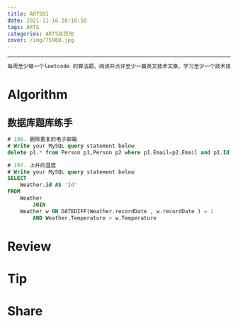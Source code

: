 ```yaml
---
title: ARTS01
date: 2021-11-16 20:16:58
tags: ARTS
categories: ARTS及其他
cover: /img/75960.jpg
---
```


---

```tex
每周至少做一个leetcode 的算法题、阅读并点评至少一篇英文技术文章、学习至少一个技术技巧、分享一篇有观点和思考的技术文章。（也就是 Algorithm、Review、Tip、Share 简称 ARTS）
```

# Algorithm

## 数据库题库练手

```sql
# 196. 删除重复的电子邮箱
# Write your MySQL query statement below
delete p1.* from Person p1,Person p2 where p1.Email=p2.Email and p1.Id > p2.Id;
```

```sql
# 197. 上升的温度
# Write your MySQL query statement below
SELECT
    Weather.id AS 'Id'
FROM
    Weather
        JOIN
    Weather w ON DATEDIFF(Weather.recordDate , w.recordDate ) = 1
        AND Weather.Temperature > w.Temperature
```

# Review

# Tip

# Share

